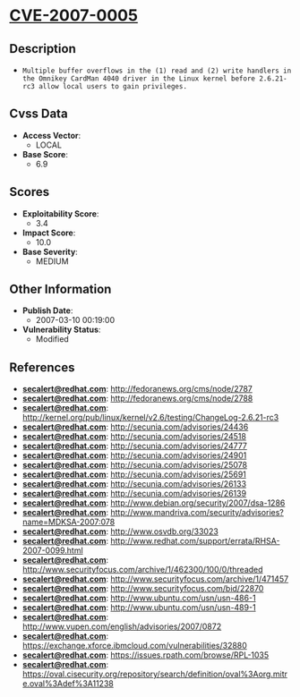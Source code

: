 
# [CVE-2007-0005](http://fedoranews.org/cms/node/2787)

## Description

- `Multiple buffer overflows in the (1) read and (2) write handlers in the Omnikey CardMan 4040 driver in the Linux kernel before 2.6.21-rc3 allow local users to gain privileges.`

## Cvss Data

- **Access Vector**:
  - LOCAL
- **Base Score**:
  - 6.9

## Scores

- **Exploitability Score**:
  - 3.4
- **Impact Score**:
  - 10.0
- **Base Severity**:
  - MEDIUM

## Other Information

- **Publish Date**:
  - 2007-03-10 00:19:00
- **Vulnerability Status**:
  - Modified

## References

- **secalert@redhat.com**: http://fedoranews.org/cms/node/2787
- **secalert@redhat.com**: http://fedoranews.org/cms/node/2788
- **secalert@redhat.com**: http://kernel.org/pub/linux/kernel/v2.6/testing/ChangeLog-2.6.21-rc3
- **secalert@redhat.com**: http://secunia.com/advisories/24436
- **secalert@redhat.com**: http://secunia.com/advisories/24518
- **secalert@redhat.com**: http://secunia.com/advisories/24777
- **secalert@redhat.com**: http://secunia.com/advisories/24901
- **secalert@redhat.com**: http://secunia.com/advisories/25078
- **secalert@redhat.com**: http://secunia.com/advisories/25691
- **secalert@redhat.com**: http://secunia.com/advisories/26133
- **secalert@redhat.com**: http://secunia.com/advisories/26139
- **secalert@redhat.com**: http://www.debian.org/security/2007/dsa-1286
- **secalert@redhat.com**: http://www.mandriva.com/security/advisories?name=MDKSA-2007:078
- **secalert@redhat.com**: http://www.osvdb.org/33023
- **secalert@redhat.com**: http://www.redhat.com/support/errata/RHSA-2007-0099.html
- **secalert@redhat.com**: http://www.securityfocus.com/archive/1/462300/100/0/threaded
- **secalert@redhat.com**: http://www.securityfocus.com/archive/1/471457
- **secalert@redhat.com**: http://www.securityfocus.com/bid/22870
- **secalert@redhat.com**: http://www.ubuntu.com/usn/usn-486-1
- **secalert@redhat.com**: http://www.ubuntu.com/usn/usn-489-1
- **secalert@redhat.com**: http://www.vupen.com/english/advisories/2007/0872
- **secalert@redhat.com**: https://exchange.xforce.ibmcloud.com/vulnerabilities/32880
- **secalert@redhat.com**: https://issues.rpath.com/browse/RPL-1035
- **secalert@redhat.com**: https://oval.cisecurity.org/repository/search/definition/oval%3Aorg.mitre.oval%3Adef%3A11238
